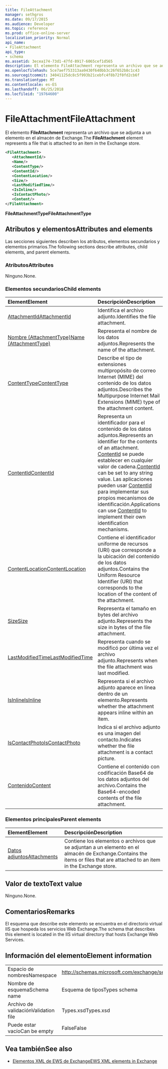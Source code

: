 ```yaml
---
title: FileAttachment
manager: sethgros
ms.date: 09/17/2015
ms.audience: Developer
ms.topic: reference
ms.prod: office-online-server
localization_priority: Normal
api_name:
- FileAttachment
api_type:
- schema
ms.assetid: 3ecea174-73d1-47fd-8917-6065cef1d565
description: El elemento FileAttachment representa un archivo que se adjunta a un elemento en el almacén de Exchange.
ms.openlocfilehash: 5ce7aef753313aa9430f640bb3c26f652b8c1c43
ms.sourcegitcommit: 34041125dc8c5f993b21cebfc4f8b72f0fd2cb6f
ms.translationtype: MT
ms.contentlocale: es-ES
ms.lasthandoff: 06/25/2018
ms.locfileid: "19764600"
---
```

# <a name="fileattachment"></a><span data-ttu-id="e428d-103">FileAttachment</span><span class="sxs-lookup"><span data-stu-id="e428d-103">FileAttachment</span></span>

<span data-ttu-id="e428d-104">El elemento **FileAttachment** representa un archivo que se adjunta a un elemento en el almacén de Exchange.</span><span class="sxs-lookup"><span data-stu-id="e428d-104">The **FileAttachment** element represents a file that is attached to an item in the Exchange store.</span></span> 
  
```XML
<FileAttachment>
   <AttachmentId/>
   <Name/>
   <ContentType/>
   <ContentId/>
   <ContentLocation/>
   <Size/>
   <LastModifiedTime/>
   <IsInline/>
   <IsContactPhoto/>
   <Content/>
</FileAttachment>
```

 <span data-ttu-id="e428d-105">**FileAttachmentType**</span><span class="sxs-lookup"><span data-stu-id="e428d-105">**FileAttachmentType**</span></span>
## <a name="attributes-and-elements"></a><span data-ttu-id="e428d-106">Atributos y elementos</span><span class="sxs-lookup"><span data-stu-id="e428d-106">Attributes and elements</span></span>

<span data-ttu-id="e428d-107">Las secciones siguientes describen los atributos, elementos secundarios y elementos primarios.</span><span class="sxs-lookup"><span data-stu-id="e428d-107">The following sections describe attributes, child elements, and parent elements.</span></span>
  
### <a name="attributes"></a><span data-ttu-id="e428d-108">Atributos</span><span class="sxs-lookup"><span data-stu-id="e428d-108">Attributes</span></span>

<span data-ttu-id="e428d-109">Ninguno.</span><span class="sxs-lookup"><span data-stu-id="e428d-109">None.</span></span>
  
### <a name="child-elements"></a><span data-ttu-id="e428d-110">Elementos secundarios</span><span class="sxs-lookup"><span data-stu-id="e428d-110">Child elements</span></span>

|<span data-ttu-id="e428d-111">**Element**</span><span class="sxs-lookup"><span data-stu-id="e428d-111">**Element**</span></span>|<span data-ttu-id="e428d-112">**Descripción**</span><span class="sxs-lookup"><span data-stu-id="e428d-112">**Description**</span></span>|
|:-----|:-----|
|[<span data-ttu-id="e428d-113">AttachmentId</span><span class="sxs-lookup"><span data-stu-id="e428d-113">AttachmentId</span></span>](attachmentid.md) <br/> |<span data-ttu-id="e428d-114">Identifica el archivo adjunto.</span><span class="sxs-lookup"><span data-stu-id="e428d-114">Identifies the file attachment.</span></span>  <br/> |
|[<span data-ttu-id="e428d-115">Nombre (AttachmentType)</span><span class="sxs-lookup"><span data-stu-id="e428d-115">Name (AttachmentType)</span></span>](name-attachmenttype.md) <br/> |<span data-ttu-id="e428d-116">Representa el nombre de los datos adjuntos.</span><span class="sxs-lookup"><span data-stu-id="e428d-116">Represents the name of the attachment.</span></span>  <br/> |
|[<span data-ttu-id="e428d-117">ContentType</span><span class="sxs-lookup"><span data-stu-id="e428d-117">ContentType</span></span>](contenttype.md) <br/> |<span data-ttu-id="e428d-118">Describe el tipo de extensiones multipropósito de correo Internet (MIME) del contenido de los datos adjuntos.</span><span class="sxs-lookup"><span data-stu-id="e428d-118">Describes the Multipurpose Internet Mail Extensions (MIME) type of the attachment content.</span></span>  <br/> |
|[<span data-ttu-id="e428d-119">ContentId</span><span class="sxs-lookup"><span data-stu-id="e428d-119">ContentId</span></span>](contentid.md) <br/> |<span data-ttu-id="e428d-120">Representa un identificador para el contenido de los datos adjuntos.</span><span class="sxs-lookup"><span data-stu-id="e428d-120">Represents an identifier for the contents of an attachment.</span></span> <span data-ttu-id="e428d-121">[ContentId](contentid.md) se puede establecer en cualquier valor de cadena.</span><span class="sxs-lookup"><span data-stu-id="e428d-121">[ContentId](contentid.md) can be set to any string value.</span></span> <span data-ttu-id="e428d-122">Las aplicaciones pueden usar [ContentId](contentid.md) para implementar sus propios mecanismos de identificación.</span><span class="sxs-lookup"><span data-stu-id="e428d-122">Applications can use [ContentId](contentid.md) to implement their own identification mechanisms.</span></span>  <br/> |
|[<span data-ttu-id="e428d-123">ContentLocation</span><span class="sxs-lookup"><span data-stu-id="e428d-123">ContentLocation</span></span>](contentlocation.md) <br/> |<span data-ttu-id="e428d-124">Contiene el identificador uniforme de recursos (URI) que corresponde a la ubicación del contenido de los datos adjuntos.</span><span class="sxs-lookup"><span data-stu-id="e428d-124">Contains the Uniform Resource Identifier (URI) that corresponds to the location of the content of the attachment.</span></span>  <br/> |
|[<span data-ttu-id="e428d-125">Size</span><span class="sxs-lookup"><span data-stu-id="e428d-125">Size</span></span>](size.md) <br/> |<span data-ttu-id="e428d-126">Representa el tamaño en bytes del archivo adjunto.</span><span class="sxs-lookup"><span data-stu-id="e428d-126">Represents the size in bytes of the file attachment.</span></span>  <br/> |
|[<span data-ttu-id="e428d-127">LastModifiedTime</span><span class="sxs-lookup"><span data-stu-id="e428d-127">LastModifiedTime</span></span>](lastmodifiedtime.md) <br/> |<span data-ttu-id="e428d-128">Representa cuando se modificó por última vez el archivo adjunto.</span><span class="sxs-lookup"><span data-stu-id="e428d-128">Represents when the file attachment was last modified.</span></span>  <br/> |
|[<span data-ttu-id="e428d-129">IsInline</span><span class="sxs-lookup"><span data-stu-id="e428d-129">IsInline</span></span>](isinline.md) <br/> |<span data-ttu-id="e428d-130">Representa si el archivo adjunto aparece en línea dentro de un elemento.</span><span class="sxs-lookup"><span data-stu-id="e428d-130">Represents whether the attachment appears inline within an item.</span></span>  <br/> |
|[<span data-ttu-id="e428d-131">IsContactPhoto</span><span class="sxs-lookup"><span data-stu-id="e428d-131">IsContactPhoto</span></span>](iscontactphoto.md) <br/> |<span data-ttu-id="e428d-132">Indica si el archivo adjunto es una imagen del contacto.</span><span class="sxs-lookup"><span data-stu-id="e428d-132">Indicates whether the file attachment is a contact picture.</span></span>  <br/> |
|[<span data-ttu-id="e428d-133">Contenido</span><span class="sxs-lookup"><span data-stu-id="e428d-133">Content</span></span>](content.md) <br/> |<span data-ttu-id="e428d-134">Contiene el contenido con codificación Base64 de los datos adjuntos del archivo.</span><span class="sxs-lookup"><span data-stu-id="e428d-134">Contains the Base64-encoded contents of the file attachment.</span></span>  <br/> |
   
### <a name="parent-elements"></a><span data-ttu-id="e428d-135">Elementos principales</span><span class="sxs-lookup"><span data-stu-id="e428d-135">Parent elements</span></span>

|<span data-ttu-id="e428d-136">**Element**</span><span class="sxs-lookup"><span data-stu-id="e428d-136">**Element**</span></span>|<span data-ttu-id="e428d-137">**Descripción**</span><span class="sxs-lookup"><span data-stu-id="e428d-137">**Description**</span></span>|
|:-----|:-----|
|[<span data-ttu-id="e428d-138">Datos adjuntos</span><span class="sxs-lookup"><span data-stu-id="e428d-138">Attachments</span></span>](attachments-ex15websvcsotherref.md) <br/> |<span data-ttu-id="e428d-139">Contiene los elementos o archivos que se adjuntan a un elemento en el almacén de Exchange.</span><span class="sxs-lookup"><span data-stu-id="e428d-139">Contains the items or files that are attached to an item in the Exchange store.</span></span>  <br/> |
   
## <a name="text-value"></a><span data-ttu-id="e428d-140">Valor de texto</span><span class="sxs-lookup"><span data-stu-id="e428d-140">Text value</span></span>

<span data-ttu-id="e428d-141">Ninguno.</span><span class="sxs-lookup"><span data-stu-id="e428d-141">None.</span></span>
  
## <a name="remarks"></a><span data-ttu-id="e428d-142">Comentarios</span><span class="sxs-lookup"><span data-stu-id="e428d-142">Remarks</span></span>

<span data-ttu-id="e428d-143">El esquema que describe este elemento se encuentra en el directorio virtual IIS que hospeda los servicios Web Exchange.</span><span class="sxs-lookup"><span data-stu-id="e428d-143">The schema that describes this element is located in the IIS virtual directory that hosts Exchange Web Services.</span></span>
  
## <a name="element-information"></a><span data-ttu-id="e428d-144">Información del elemento</span><span class="sxs-lookup"><span data-stu-id="e428d-144">Element information</span></span>

|||
|:-----|:-----|
|<span data-ttu-id="e428d-145">Espacio de nombres</span><span class="sxs-lookup"><span data-stu-id="e428d-145">Namespace</span></span>  <br/> |http://schemas.microsoft.com/exchange/services/2006/types  <br/> |
|<span data-ttu-id="e428d-146">Nombre de esquema</span><span class="sxs-lookup"><span data-stu-id="e428d-146">Schema name</span></span>  <br/> |<span data-ttu-id="e428d-147">Esquema de tipos</span><span class="sxs-lookup"><span data-stu-id="e428d-147">Types schema</span></span>  <br/> |
|<span data-ttu-id="e428d-148">Archivo de validación</span><span class="sxs-lookup"><span data-stu-id="e428d-148">Validation file</span></span>  <br/> |<span data-ttu-id="e428d-149">Types.xsd</span><span class="sxs-lookup"><span data-stu-id="e428d-149">Types.xsd</span></span>  <br/> |
|<span data-ttu-id="e428d-150">Puede estar vacío</span><span class="sxs-lookup"><span data-stu-id="e428d-150">Can be empty</span></span>  <br/> |<span data-ttu-id="e428d-151">False</span><span class="sxs-lookup"><span data-stu-id="e428d-151">False</span></span>  <br/> |
   
## <a name="see-also"></a><span data-ttu-id="e428d-152">Vea también</span><span class="sxs-lookup"><span data-stu-id="e428d-152">See also</span></span>



- [<span data-ttu-id="e428d-153">Elementos XML de EWS de Exchange</span><span class="sxs-lookup"><span data-stu-id="e428d-153">EWS XML elements in Exchange</span></span>](ews-xml-elements-in-exchange.md)


